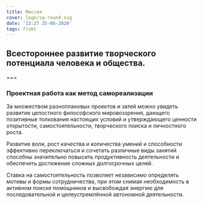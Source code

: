 ```yaml
---
title: Миссия
cover: logo/sq-round.svg
date: '13:27 25-06-2020'
tags: frukt
---
```


## Всестороннее развитие творческого потенциала человека и общества.

===

###  Проектная работа как метод самореализации

За множеством разноплановых проектов и затей можно увидеть развитие целостного философского мировоззрения, дающего позитивные толкования настоящих условий и утверждающего ценности открытости, самостоятельности, творческого поиска и личностного роста.

Развитие воли, рост качества и количества умений и способности эффективно переключаться и сочетать различные виды занятий способны значительно повысить продуктивность деятельности и обеспечить достижение сложных долгосрочных целей.

Ставка на самостоятельность позволяет независимо определять мотивы и формы сотрудничества, при этом снимая необходимость в активном поиске помощников и высвобождая энергию для последовательной и целеустремлённой автономной деятельности.
